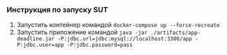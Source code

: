 ### Инструкция по запуску SUT
1. Запустить контейнер командой `docker-compose up --force-recreate`
2. Запустить приложение командой `java -jar ./artifacts/app-deadline.jar -P:jdbc.url=jdbc:mysql://localhost:3306/app -P:jdbc.user=app -P:jdbc.password=pass`